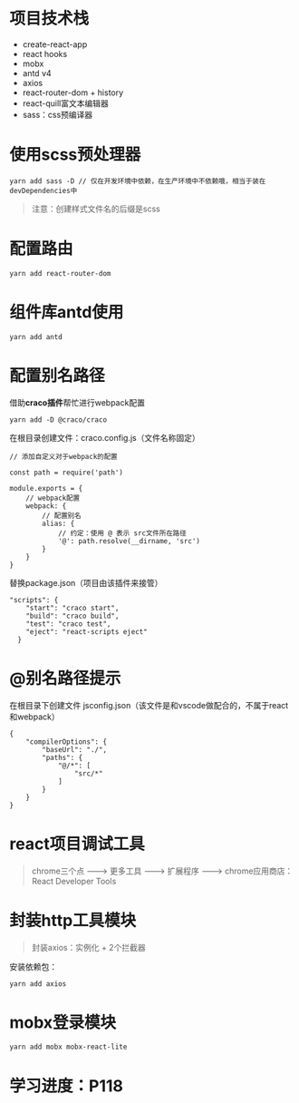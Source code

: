 # 项目技术栈

- create-react-app
- react hooks
- mobx
- antd v4
- axios
- react-router-dom + history
- react-quill富文本编辑器
- sass：css预编译器

# 使用scss预处理器

```
yarn add sass -D // 仅在开发环境中依赖，在生产环境中不依赖哦，相当于装在devDependencies中
```

> 注意：创建样式文件名的后缀是scss

# 配置路由

```
yarn add react-router-dom
```

# 组件库antd使用

```
yarn add antd
```

# 配置别名路径

借助**craco插件**帮忙进行webpack配置

```
yarn add -D @craco/craco
```

在根目录创建文件：craco.config.js（文件名称固定）

```
// 添加自定义对于webpack的配置

const path = require('path')

module.exports = {
    // webpack配置
    webpack: {
        // 配置别名
        alias: {
            // 约定：使用 @ 表示 src文件所在路径
            '@': path.resolve(__dirname, 'src')
        }
    }
}
```

替换package.json（项目由该插件来接管）

```
"scripts": {
    "start": "craco start",
    "build": "craco build",
    "test": "craco test",
    "eject": "react-scripts eject"
  }
```

# @别名路径提示

在根目录下创建文件 jsconfig.json（该文件是和vscode做配合的，不属于react和webpack）

```
{
    "compilerOptions": {
        "baseUrl": "./",
        "paths": {
            "@/*": [
                "src/*"
            ]
        }
    }
}
```

# react项目调试工具

> chrome三个点 ---> 更多工具 ---> 扩展程序 ---> chrome应用商店：React Developer Tools

# 封装http工具模块

> 封装axios：实例化 + 2个拦截器

安装依赖包：

```
yarn add axios
```

# mobx登录模块

```
yarn add mobx mobx-react-lite
```

# 学习进度：P118
